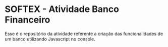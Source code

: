 # SOFTEX - Atividade Banco Financeiro

Esse é o repositório da atividade referente a criação das funcionalidades de um banco utilizando Javascript no console.


